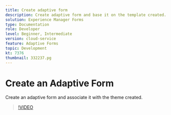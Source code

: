 ```yaml
---
title: Create adaptive form
description: Create adaptive form and base it on the template created.
solution: Experience Manager Forms
type: Documentation
role: Developer
level: Beginner, Intermediate
version: cloud-service
feature: Adaptive Forms
topic: Development
kt: 7376
thumbnail: 332237.pg
---
```


# Create an Adaptive Form 

Create an adaptive form and associate it with the theme created.

>[!VIDEO](https://video.tv.adobe.com/v/332237?quality=12&learn=on)


